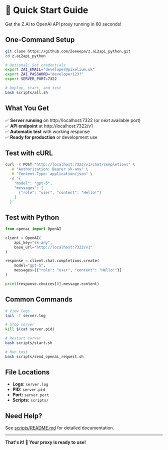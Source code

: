# 🚀 Quick Start Guide

Get the Z.AI to OpenAI API proxy running in 60 seconds!

## One-Command Setup

```bash
git clone https://github.com/Zeeeepa/z.ai2api_python.git
cd z.ai2api_python

# Optional: Set credentials
export ZAI_EMAIL="developer@pixelium.uk"
export ZAI_PASSWORD="developer123?"
export SERVER_PORT=7322

# Deploy, start, and test
bash scripts/all.sh
```

## What You Get

✅ **Server running** on http://localhost:7322 (or next available port)  
✅ **API endpoint** at http://localhost:7322/v1  
✅ **Automatic test** with working response  
✅ **Ready for production** or development use

## Test with cURL

```bash
curl -X POST "http://localhost:7322/v1/chat/completions" \
  -H "Authorization: Bearer sk-any" \
  -H "Content-Type: application/json" \
  -d '{
    "model": "gpt-5",
    "messages": [
      {"role": "user", "content": "Hello!"}
    ]
  }'
```

## Test with Python

```python
from openai import OpenAI

client = OpenAI(
    api_key="sk-any",
    base_url="http://localhost:7322/v1"
)

response = client.chat.completions.create(
    model="gpt-5",
    messages=[{"role": "user", "content": "Hello!"}]
)

print(response.choices[0].message.content)
```

## Common Commands

```bash
# View logs
tail -f server.log

# Stop server
kill $(cat server.pid)

# Restart server
bash scripts/start.sh

# Run test
bash scripts/send_openai_request.sh
```

## File Locations

- **Logs:** `server.log`
- **PID:** `server.pid`
- **Port:** `server.port`
- **Scripts:** `scripts/`

## Need Help?

See [scripts/README.md](README.md) for detailed documentation.

---

**That's it! 🎉 Your proxy is ready to use!**

